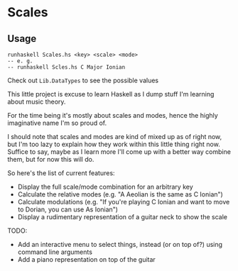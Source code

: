 # Scales

## Usage
    runhaskell Scales.hs <key> <scale> <mode>
    -- e. g.
    -- runhaskell Scles.hs C Major Ionian
Check out `Lib.DataTypes` to see the possible values

This little project is excuse to learn Haskell as I dump stuff I'm learning
about music theory.

For the time being it's mostly about scales and modes, hence the highly
imaginative name I'm so proud of.

I should note that scales and modes are kind of mixed up as of right now, but
I'm too lazy to explain how they work within this little thing right now.
Suffice to say, maybe as I learn more I'll come up with a better way combine
them, but for now this will do.

So here's the list of current features:
* Display the full scale/mode combination for an arbitrary key
* Calculate the relative modes (e.g. "A Aeolian is the same as C Ionian")
* Calculate modulations (e.g. "If you're playing C Ionian and want to move to Dorian, you can use As Ionian")
* Display a rudimentary representation of a guitar neck to show the scale

TODO:
* Add an interactive menu to select things, instead (or on top of?) using command line arguments
* Add a piano representation on top of the guitar

